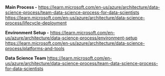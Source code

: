 **Main Process -**
https://learn.microsoft.com/en-us/azure/architecture/data-science-process/team-data-science-process-for-data-scientists
https://learn.microsoft.com/en-us/azure/architecture/data-science-process/lifecycle-deployment

**Environment Setup -**
https://learn.microsoft.com/en-us/azure/architecture/data-science-process/environment-setup
https://learn.microsoft.com/en-us/azure/architecture/data-science-process/platforms-and-tools

**Data Science Team**
https://learn.microsoft.com/en-us/azure/architecture/data-science-process/team-data-science-process-for-data-scientists
